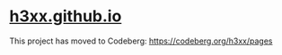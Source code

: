 # [h3xx.github.io](https://h3xx.github.io/)

This project has moved to Codeberg:
https://codeberg.org/h3xx/pages

